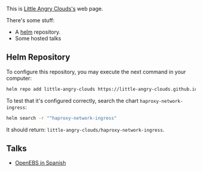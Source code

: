 This is [Little Angry Clouds's](https://little-angry-clouds.github.io/) web page.

There's some stuff:
- A [helm](https://helm.sh) repository.
- Some hosted talks

## Helm Repository
To configure this repository, you may execute the next command in your computer:

```bash
helm repo add little-angry-clouds https://little-angry-clouds.github.io/
```

To test that it's configured correctly, search the chart
`haproxy-network-ingress`:

```bash
helm search -r "^haproxy-network-ingress"
```

It should return: `little-angry-clouds/haproxy-network-ingress`.

## Talks
- [OpenEBS in Spanish](https://little-angry-clouds.github.io/talks/openebs/2021-01/index.html)
